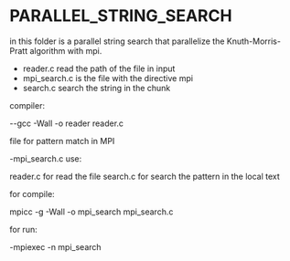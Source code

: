 # PARALLEL_STRING_SEARCH
in this folder is a parallel string search that parallelize the Knuth-Morris-Pratt algorithm with mpi.


- reader.c  read the path of the file in input 
- mpi_search.c is the file with the directive mpi 
- search.c  search the string in the chunk

compiler:

--gcc -Wall -o reader reader.c

file for pattern match in MPI 

-mpi_search.c 
use:

reader.c  for read the file 
search.c for search the pattern in the local text

for compile:

mpicc -g -Wall -o mpi_search mpi_search.c

for run:

-mpiexec -n  <number of process> mpi_search <string to search> <path file>

